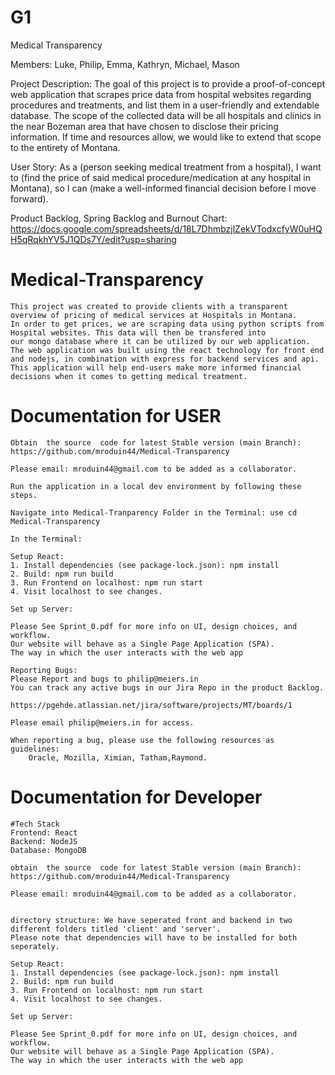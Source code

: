 # G1

Medical Transparency

Members: Luke, Philip, Emma, Kathryn, Michael, Mason

Project Description: The goal of this project is to provide a proof-of-concept web application that scrapes price data from hospital websites regarding procedures and treatments, and list them in a user-friendly and extendable database. The scope of the collected data will be all hospitals and clinics in the near Bozeman area that have chosen to disclose their pricing information. If time and resources allow, we would like to extend that scope to the entirety of Montana.

User Story: As a (person seeking medical treatment from a hospital), I want to (find the price of said medical procedure/medication at any hospital in Montana), so I can (make a well-informed financial decision before I move forward).

Product Backlog, Spring Backlog and Burnout Chart: https://docs.google.com/spreadsheets/d/18L7DhmbzjlZekVTodxcfyW0uHQH5qRqkhYV5J1QDs7Y/edit?usp=sharing

# Medical-Transparency

    This project was created to provide clients with a transparent overview of pricing of medical services at Hospitals in Montana.
    In order to get prices, we are scraping data using python scripts from Hospital websites. This data will then be transfered into
    our mongo database where it can be utilized by our web application. The web application was built using the react technology for front end and nodejs, in combination with express for backend services and api.
    This application will help end-users make more informed financial decisions when it comes to getting medical treatment.

# Documentation for USER

    Obtain	the	source	code for latest Stable version (main Branch):
    https://github.com/mroduin44/Medical-Transparency

    Please email: mroduin44@gmail.com to be added as a collaborator.

    Run the application in a local dev environment by following these steps.

    Navigate into Medical-Tranparency Folder in the Terminal: use cd Medical-Transparency

    In the Terminal:

    Setup React:
    1. Install dependencies (see package-lock.json): npm install
    2. Build: npm run build
    3. Run Frontend on localhost: npm run start
    4. Visit localhost to see changes.

    Set up Server:

    Please See Sprint_0.pdf for more info on UI, design choices, and workflow.
    Our website will behave as a Single Page Application (SPA).
    The way in which the user interacts with the web app

    Reporting Bugs:
    Please Report and bugs to philip@meiers.in
    You can track any active bugs in our Jira Repo in the product Backlog.

    https://pgehde.atlassian.net/jira/software/projects/MT/boards/1

    Please email philip@meiers.in for access.

    When reporting a bug, please use the following resources as guidelines:
        Oracle, Mozilla, Ximian, Tatham,Raymond.

# Documentation for Developer

    #Tech Stack
    Frontend: React
    Backend: NodeJS
    Database: MongoDB

    obtain	the	source	code for latest Stable version (main Branch):
    https://github.com/mroduin44/Medical-Transparency

    Please email: mroduin44@gmail.com to be added as a collaborator.


    directory structure: We have seperated front and backend in two different folders titled 'client' and 'server'.
    Please note that dependencies will have to be installed for both seperately.

    Setup React:
    1. Install dependencies (see package-lock.json): npm install
    2. Build: npm run build
    3. Run Frontend on localhost: npm run start
    4. Visit localhost to see changes.

    Set up Server:

    Please See Sprint_0.pdf for more info on UI, design choices, and workflow.
    Our website will behave as a Single Page Application (SPA).
    The way in which the user interacts with the web app
